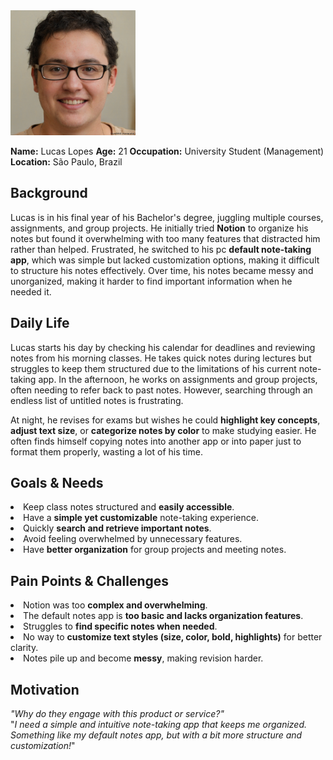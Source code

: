 <img src="lucas_lopes.jpg" alt="lucas_lopes" width="200"/>  

**Name:** Lucas Lopes
**Age:** 21 
**Occupation:** University Student (Management)
**Location:** São Paulo, Brazil  

## Background  
Lucas is in his final year of his Bachelor's degree, juggling multiple courses, assignments, and group projects. He initially tried **Notion** to organize his notes but found it overwhelming with too many features that distracted him rather than helped. Frustrated, he switched to his pc **default note-taking app**, which was simple but lacked customization options, making it difficult to structure his notes effectively. Over time, his notes became messy and unorganized, making it harder to find important information when he needed it. 

## Daily Life  
Lucas starts his day by checking his calendar for deadlines and reviewing notes from his morning classes. He takes quick notes during lectures but struggles to keep them structured due to the limitations of his current note-taking app. In the afternoon, he works on assignments and group projects, often needing to refer back to past notes. However, searching through an endless list of untitled notes is frustrating.

At night, he revises for exams but wishes he could **highlight key concepts**, **adjust text size**, or **categorize notes by color** to make studying easier. He often finds himself copying notes into another app or into paper just to format them properly, wasting a lot of his time. 

## Goals & Needs  
<li>Keep class notes structured and <b>easily accessible</b>.</li>
<li>Have a <b>simple yet customizable</b> note-taking experience.</li>
<li>Quickly <b>search and retrieve important notes</b>.</li>
<li>Avoid feeling overwhelmed by </b>unnecessary features</b>.</li>
<li>Have <b>better organization</b> for group projects and meeting notes.</li>

## Pain Points & Challenges  
<li>Notion was too <b>complex and overwhelming</b>.</li>
<li>The default notes app is <b>too basic and lacks organization features</b>.</li>
<li>Struggles to <b>find specific notes when needed</b>.</li>
<li>No way to <b>customize text styles (size, color, bold, highlights)</b> for better clarity.</li>
<li>Notes pile up and become <b>messy</b>, making revision harder.</li>

## Motivation  
*"Why do they engage with this product or service?"*  
"<i>I need a simple and intuitive note-taking app that keeps me organized. Something like my default notes app, but with a bit more structure and customization!</i>"
